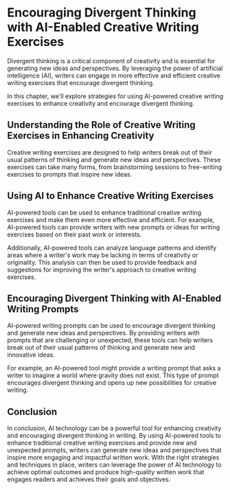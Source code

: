 Encouraging Divergent Thinking with AI-Enabled Creative Writing Exercises
==========================================================================================================================

Divergent thinking is a critical component of creativity and is essential for generating new ideas and perspectives. By leveraging the power of artificial intelligence (AI), writers can engage in more effective and efficient creative writing exercises that encourage divergent thinking.

In this chapter, we'll explore strategies for using AI-powered creative writing exercises to enhance creativity and encourage divergent thinking.

Understanding the Role of Creative Writing Exercises in Enhancing Creativity
----------------------------------------------------------------------------

Creative writing exercises are designed to help writers break out of their usual patterns of thinking and generate new ideas and perspectives. These exercises can take many forms, from brainstorming sessions to free-writing exercises to prompts that inspire new ideas.

Using AI to Enhance Creative Writing Exercises
----------------------------------------------

AI-powered tools can be used to enhance traditional creative writing exercises and make them even more effective and efficient. For example, AI-powered tools can provide writers with new prompts or ideas for writing exercises based on their past work or interests.

Additionally, AI-powered tools can analyze language patterns and identify areas where a writer's work may be lacking in terms of creativity or originality. This analysis can then be used to provide feedback and suggestions for improving the writer's approach to creative writing exercises.

Encouraging Divergent Thinking with AI-Enabled Writing Prompts
--------------------------------------------------------------

AI-powered writing prompts can be used to encourage divergent thinking and generate new ideas and perspectives. By providing writers with prompts that are challenging or unexpected, these tools can help writers break out of their usual patterns of thinking and generate new and innovative ideas.

For example, an AI-powered tool might provide a writing prompt that asks a writer to imagine a world where gravity does not exist. This type of prompt encourages divergent thinking and opens up new possibilities for creative writing.

Conclusion
----------

In conclusion, AI technology can be a powerful tool for enhancing creativity and encouraging divergent thinking in writing. By using AI-powered tools to enhance traditional creative writing exercises and provide new and unexpected prompts, writers can generate new ideas and perspectives that inspire more engaging and impactful written work. With the right strategies and techniques in place, writers can leverage the power of AI technology to achieve optimal outcomes and produce high-quality written work that engages readers and achieves their goals and objectives.
